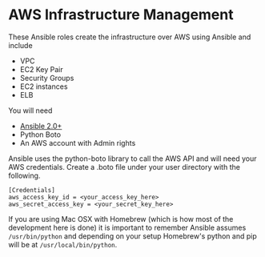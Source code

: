 # AWS Infrastructure Management

These Ansible roles create the infrastructure over AWS using Ansible and include

 * VPC
 * EC2 Key Pair
 * Security Groups
 * EC2 instances
 * ELB

You will need

 * [Ansible 2.0+](https://ansible.com)
 * Python Boto
 * An AWS account with Admin rights

Ansible uses the python-boto library to call the AWS API and will need your AWS
credentials. Create a .boto file under your user directory with the following.

```
[Credentials]
aws_access_key_id = <your_access_key_here>
aws_secret_access_key = <your_secret_key_here>
```

If you are using Mac OSX with Homebrew (which is how most of the
development here is done) it is important to remember Ansible assumes
`/usr/bin/python` and depending on your setup Homebrew's python and pip will be
at `/usr/local/bin/python`.
